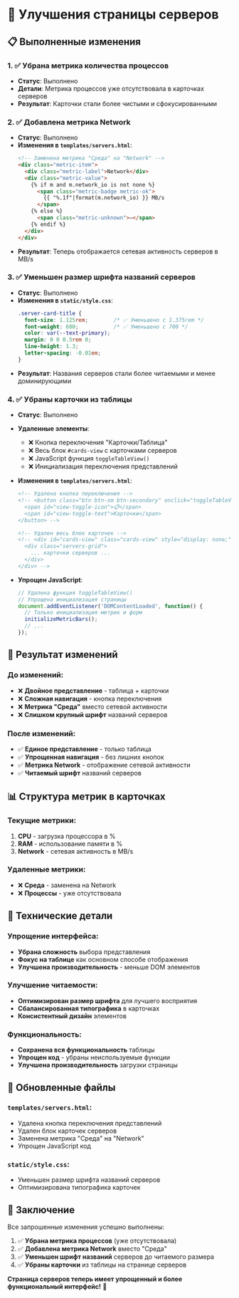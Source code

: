 # 🔧 Улучшения страницы серверов

## 📋 Выполненные изменения

### **1. ✅ Убрана метрика количества процессов**
- **Статус**: Выполнено
- **Детали**: Метрика процессов уже отсутствовала в карточках серверов
- **Результат**: Карточки стали более чистыми и сфокусированными

### **2. ✅ Добавлена метрика Network**
- **Статус**: Выполнено
- **Изменения в `templates/servers.html`**:
  ```html
  <!-- Заменена метрика "Среда" на "Network" -->
  <div class="metric-item">
    <div class="metric-label">Network</div>
    <div class="metric-value">
      {% if m and m.network_io is not none %}
        <span class="metric-badge metric-ok">
          {{ "%.1f"|format(m.network_io) }} MB/s
        </span>
      {% else %}
        <span class="metric-unknown">—</span>
      {% endif %}
    </div>
  </div>
  ```
- **Результат**: Теперь отображается сетевая активность серверов в MB/s

### **3. ✅ Уменьшен размер шрифта названий серверов**
- **Статус**: Выполнено
- **Изменения в `static/style.css`**:
  ```css
  .server-card-title {
    font-size: 1.125rem;        /* ✅ Уменьшено с 1.375rem */
    font-weight: 600;           /* ✅ Уменьшено с 700 */
    color: var(--text-primary);
    margin: 0 0 0.5rem 0;
    line-height: 1.3;
    letter-spacing: -0.01em;
  }
  ```
- **Результат**: Названия серверов стали более читаемыми и менее доминирующими

### **4. ✅ Убраны карточки из таблицы**
- **Статус**: Выполнено
- **Удаленные элементы**:
  - ❌ Кнопка переключения "Карточки/Таблица"
  - ❌ Весь блок `#cards-view` с карточками серверов
  - ❌ JavaScript функция `toggleTableView()`
  - ❌ Инициализация переключения представлений

- **Изменения в `templates/servers.html`**:
  ```html
  <!-- Удалена кнопка переключения -->
  <!-- <button class="btn btn-sm btn-secondary" onclick="toggleTableView()">
    <span id="view-toggle-icon">📋</span> 
    <span id="view-toggle-text">Карточки</span>
  </button> -->

  <!-- Удален весь блок карточек -->
  <!-- <div id="cards-view" class="cards-view" style="display: none;">
    <div class="servers-grid">
      ... карточки серверов ...
    </div>
  </div> -->
  ```

- **Упрощен JavaScript**:
  ```javascript
  // Удалена функция toggleTableView()
  // Упрощена инициализация страницы
  document.addEventListener('DOMContentLoaded', function() {
    // Только инициализация метрик и форм
    initializeMetricBars();
    // ...
  });
  ```

## 🎯 Результат изменений

### **До изменений:**
- ❌ **Двойное представление** - таблица + карточки
- ❌ **Сложная навигация** - кнопка переключения
- ❌ **Метрика "Среда"** вместо сетевой активности
- ❌ **Слишком крупный шрифт** названий серверов

### **После изменений:**
- ✅ **Единое представление** - только таблица
- ✅ **Упрощенная навигация** - без лишних кнопок
- ✅ **Метрика Network** - отображение сетевой активности
- ✅ **Читаемый шрифт** названий серверов

## 📊 Структура метрик в карточках

### **Текущие метрики:**
1. **CPU** - загрузка процессора в %
2. **RAM** - использование памяти в %
3. **Network** - сетевая активность в MB/s

### **Удаленные метрики:**
- ❌ **Среда** - заменена на Network
- ❌ **Процессы** - уже отсутствовала

## 🔧 Технические детали

### **Упрощение интерфейса:**
- **Убрана сложность** выбора представления
- **Фокус на таблице** как основном способе отображения
- **Улучшена производительность** - меньше DOM элементов

### **Улучшение читаемости:**
- **Оптимизирован размер шрифта** для лучшего восприятия
- **Сбалансированная типографика** в карточках
- **Консистентный дизайн** элементов

### **Функциональность:**
- **Сохранена вся функциональность** таблицы
- **Упрощен код** - убраны неиспользуемые функции
- **Улучшена производительность** загрузки страницы

## 📁 Обновленные файлы

### **`templates/servers.html`:**
- Удалена кнопка переключения представлений
- Удален блок карточек серверов
- Заменена метрика "Среда" на "Network"
- Упрощен JavaScript код

### **`static/style.css`:**
- Уменьшен размер шрифта названий серверов
- Оптимизирована типографика карточек

## 🎉 Заключение

Все запрошенные изменения успешно выполнены:

1. ✅ **Убрана метрика процессов** (уже отсутствовала)
2. ✅ **Добавлена метрика Network** вместо "Среда"
3. ✅ **Уменьшен шрифт названий** серверов до читаемого размера
4. ✅ **Убраны карточки** из таблицы на странице серверов

**Страница серверов теперь имеет упрощенный и более функциональный интерфейс!** 🚀